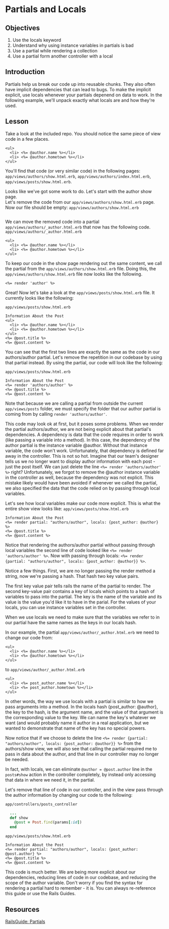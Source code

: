 # Partials and Locals 

## Objectives
1. Use the locals keyword
2. Understand why using instance variables in partials is bad
3. Use a partial while rendering a collection
4. Use a partial form another controller with a local

## Introduction

Partials help us break our code up into reusable chunks.  They also often have implicit dependencies that can lead to bugs.  To make the implicit explicit, use locals whenever your partials depenend on data to work.
In the following example, we'll unpack exactly what locals are and how they're used.

## Lesson

Take a look at the included repo.  You should notice the same piece of view code in a few places.

```erb
<ul>
  <li> <%= @author.name %></li>
  <li> <%= @author.hometown %></li>
</ul>
```
You'll find that code (or very similar code) in the following pages: `app/views/authors/show.html.erb`, `app/views/authors/index.html.erb`, `app/views/posts/show.html.erb`.

Looks like we've got some work to do.  Let's start with the author show page.  
Let's remove the code from our `app/views/authors/show.html.erb` page.  Now our file should be empty:
`app/views/authors/show.html.erb`
```

```
We can move the removed code into a partial `app/views/authors/_author.html.erb` that now has the following code.
`app/views/authors/_author.html.erb`
```erb
<ul>
  <li> <%= @author.name %></li>
  <li> <%= @author.hometown %></li>
</ul>
```

To keep our code in the show page rendering out the same content, we call the partial from the `app/views/authors/show.html.erb` file.  Doing this, the `app/views/authors/show.html.erb` file now looks like the following.
```erb
<%= render 'author' %>
```
Great! Now let's take a look at the `app/views/posts/show.html.erb` file.  It currently looks like the following:

`app/views/posts/show.html.erb`
```erb
Information About the Post
<ul>
  <li> <%= @author.name %></li>
  <li> <%= @author.hometown %></li>
</ul>
<%= @post.title %>
<%= @post.content %>
```

You can see that the first two lines are exactly the same as the code in our authors/author partial.  Let's remove the repetition in our codebase by using that partial instead.  By using the partial, our code will look like the following:

`app/views/posts/show.html.erb`
```erb
Information About the Post
<%= render 'authors/author' %>
<%= @post.title %>
<%= @post.content %>
```

Note that because we are calling a partial from outside the current `app/views/posts` folder, we must specify the folder that our author partial is coming from by calling `render 'authors/author'`.

This code may look ok at first, but it poses some problems.  When we render the partial authors/author, we are not being explicit about that partial's dependencies.
A dependency is data that the code requires in order to work (like passing a variable into a method).  In this case, the dependency of the author partial is the instance variable @author.  Without that instance variable, the code won't work.  Unfortunately, that dependency is defined far away in the controller.
This is not so hot.  Imagine that our team's designer tells us we no longer want to display author information with each post - just the post itself.
We can just delete the line `<%= render 'authors/author' %>` right? Unfortunately, we forgot to remove the @author instance variable in the controller as well, because the dependency was not explicit.  This mistake likely would have been avoided if whenever we called the partial,
we also specified the data that the code relied on by passing through local variables.

Let's see how local variables make our code more explicit.
This is what the entire show view looks like:
`app/views/posts/show.html.erb`
```erb
Information About the Post
<%= render partial: "authors/author", locals: {post_author: @author} %>
<%= @post.title %>
<%= @post.content %>
```

Notice that rendering the authors/author partial without passing through local variables the second line of code looked like `<%= render 'authors/author' %>`.  Now with passing through locals: `<%= render {partial: "authors/author", locals: {post_author: @author}} %>`.

Notice a few things.  First, we are no longer passing the render method a string, now we're passing a hash.  That hash two key value pairs.  

The first key value pair tells rails the name of the partial to render.  The second key-value pair contains a key of locals which points to a hash of variables to pass into the partial.  The key is the name of the variable and its value is the value you'd like it to have in the parial.  For the values of your locals, you can use instance variables set in the controller.

When we use locals we need to make sure that the variables we refer to in our partial have the same names as the keys in our locals hash.

In our example, the partial `app/views/author/_author.html.erb` we need to change our code from:
```erb
<ul>
  <li> <%= @author.name %></li>
  <li> <%= @author.hometown %></li>
</ul>
```

to
`app/views/author/_author.html.erb`
```erb
<ul>
  <li> <%= post_author.name %></li>
  <li> <%= post_author.hometown %></li>
</ul>
```

In other words, the way we use locals with a partial is similar to how we pass arguments into a method.  In the locals hash {post_author: @author}, the key to the hash, is the argument name, and the value of that argument is the corresponding value to the key.  We can name the key's whatever we want (and would probably name it author in a real application, but we wanted to demonstrate that name of the key has no special powers.

Now notice that if we choose to delete the line `<%= render {partial: "authors/author", locals: {post_author: @author}} %>` from the authors/show view, we will also see that calling the partial required me to pass in data about the author, and that line in our controller may no longer be needed.

In fact, with locals, we can eliminate `@author = @post.author` line in the `posts#show` action in the controller completely, by instead only accessing that data in where we need it, in the partial.

Let's remove that line of code in our controller, and in the view pass through the author information by changing our code to the following:

`app/controllers/posts_controller`
```ruby
  ...
  def show
    @post = Post.find(params[:id])
  end

```

`app/views/posts/show.html.erb`
```erb
Information About the Post
<%= render partial: "authors/author", locals: {post_author: @post.author} %>
<%= @post.title %>
<%= @post.content %>
```

This code is much better.  We are being more explicit about our dependencies, reducing lines of code in our codebase, and reducing the scope of the author variable.
Don't worry if you find the syntax for rendering a partial hard to remember - it is.  You can always re-reference this guide or use the Rails Guides.

## Resources
[RailsGuide: Partials](http://guides.rubyonrails.org/layouts_and_rendering.html#using-partials)
